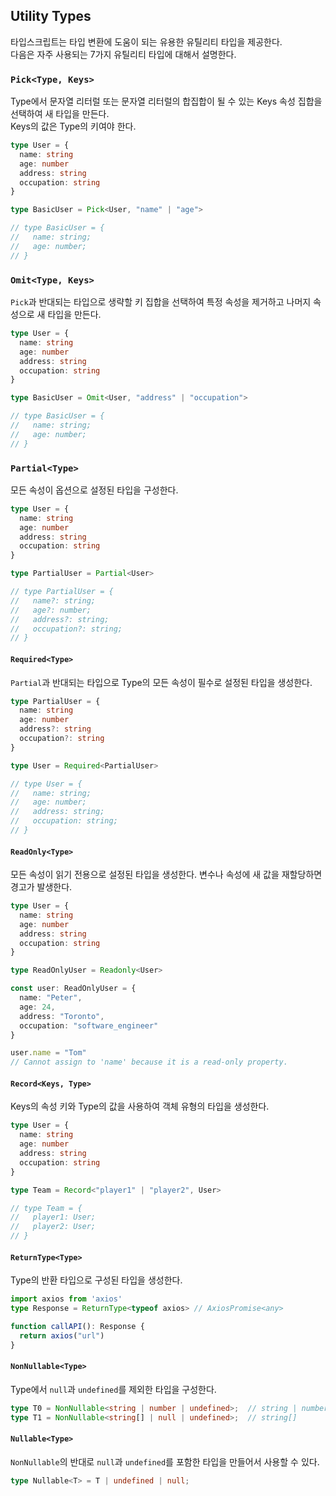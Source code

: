 ## Utility Types
타입스크립트는 타입 변환에 도움이 되는 유용한 유틸리티 타입을 제공한다.  
다음은 자주 사용되는 7가지 유틸리티 타입에 대해서 설명한다.  

### `Pick<Type, Keys>`
Type에서 문자열 리터럴 또는 문자열 리터럴의 합집합이 될 수 있는 Keys 속성 집합을 선택하여 새 타입을 만든다.   
Keys의 값은 Type의 키여야 한다.
```ts
type User = {
  name: string
  age: number
  address: string
  occupation: string
}

type BasicUser = Pick<User, "name" | "age">

// type BasicUser = {
//   name: string;
//   age: number;
// }
```
  
### `Omit<Type, Keys>`
`Pick`과 반대되는 타입으로 생략할 키 집합을 선택하여 특정 속성을 제거하고 나머지 속성으로 새 타입을 만든다.
```ts
type User = {
  name: string
  age: number
  address: string
  occupation: string
}

type BasicUser = Omit<User, "address" | "occupation">

// type BasicUser = {
//   name: string;
//   age: number;
// }
```

### `Partial<Type>`
모든 속성이 옵션으로 설정된 타입을 구성한다.
```ts
type User = {
  name: string
  age: number
  address: string
  occupation: string
}

type PartialUser = Partial<User>

// type PartialUser = {
//   name?: string;
//   age?: number;
//   address?: string;
//   occupation?: string;
// }
```
  
#### `Required<Type>`
`Partial`과 반대되는 타입으로 Type의 모든 속성이 필수로 설정된 타입을 생성한다.
```ts
type PartialUser = {
  name: string
  age: number
  address?: string
  occupation?: string
}

type User = Required<PartialUser>

// type User = {
//   name: string;
//   age: number;
//   address: string;
//   occupation: string;
// }
```
  
#### `ReadOnly<Type>`
모든 속성이 읽기 전용으로 설정된 타입을 생성한다. 변수나 속성에 새 값을 재할당하면 경고가 발생한다.
```ts
type User = {
  name: string
  age: number
  address: string
  occupation: string
}

type ReadOnlyUser = Readonly<User>

const user: ReadOnlyUser = {
  name: "Peter",
  age: 24,
  address: "Toronto",
  occupation: "software_engineer"
}

user.name = "Tom"
// Cannot assign to 'name' because it is a read-only property.
```
  
#### `Record<Keys, Type>`
Keys의 속성 키와 Type의 값을 사용하여 객체 유형의 타입을 생성한다.
```ts
type User = {
  name: string
  age: number
  address: string
  occupation: string
}

type Team = Record<"player1" | "player2", User>

// type Team = {
//   player1: User;
//   player2: User;
// }
```
  
#### `ReturnType<Type>`
Type의 반환 타입으로 구성된 타입을 생성한다.
```ts
import axios from 'axios'
type Response = ReturnType<typeof axios> // AxiosPromise<any>

function callAPI(): Response {
  return axios("url")
}
```


#### `NonNullable<Type>`
Type에서 `null`과 `undefined`를 제외한 타입을 구성한다.
```ts
type T0 = NonNullable<string | number | undefined>;  // string | number
type T1 = NonNullable<string[] | null | undefined>;  // string[]
```

#### `Nullable<Type>`
`NonNullable`의 반대로 `null`과 `undefined`를 포함한 타입을 만들어서 사용할 수 있다.
```ts
type Nullable<T> = T | undefined | null;
```
